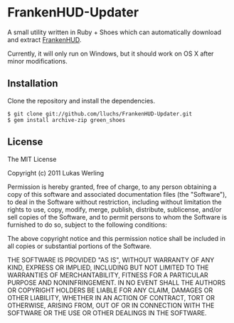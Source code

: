 # FrankenHUD-Updater

A small utility written in Ruby + Shoes which can automatically download and
extract [FrankenHUD](http://steamcommunity.com/groups/frankenhud).

Currently, it will only run on Windows, but it should work on OS X after minor
modifications.

## Installation

Clone the repository and install the dependencies.

```
$ git clone git://github.com/lluchs/FrankenHUD-Updater.git
$ gem install archive-zip green_shoes
```

## License

The MIT License

Copyright (c) 2011 Lukas Werling

Permission is hereby granted, free of charge, to any person obtaining a copy
of this software and associated documentation files (the "Software"), to deal
in the Software without restriction, including without limitation the rights
to use, copy, modify, merge, publish, distribute, sublicense, and/or sell
copies of the Software, and to permit persons to whom the Software is
furnished to do so, subject to the following conditions:

The above copyright notice and this permission notice shall be included in
all copies or substantial portions of the Software.

THE SOFTWARE IS PROVIDED "AS IS", WITHOUT WARRANTY OF ANY KIND, EXPRESS OR
IMPLIED, INCLUDING BUT NOT LIMITED TO THE WARRANTIES OF MERCHANTABILITY,
FITNESS FOR A PARTICULAR PURPOSE AND NONINFRINGEMENT. IN NO EVENT SHALL THE
AUTHORS OR COPYRIGHT HOLDERS BE LIABLE FOR ANY CLAIM, DAMAGES OR OTHER
LIABILITY, WHETHER IN AN ACTION OF CONTRACT, TORT OR OTHERWISE, ARISING FROM,
OUT OF OR IN CONNECTION WITH THE SOFTWARE OR THE USE OR OTHER DEALINGS IN
THE SOFTWARE.
